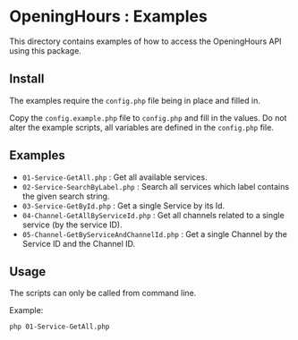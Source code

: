 # OpeningHours : Examples

This directory contains examples of how to access the OpeningHours API using
this package.

## Install

The examples require the `config.php` file being in place and filled in.

Copy the `config.example.php` file to `config.php` and fill in the values.
Do not alter the example scripts, all variables are defined in the `config.php`
file.

## Examples

* `01-Service-GetAll.php` : Get all available services.
* `02-Service-SearchByLabel.php` : Search all services which label contains the
  given search string.
* `03-Service-GetById.php` : Get a single Service by its Id.
* `04-Channel-GetAllByServiceId.php` : Get all channels related to a single
  service (by the service ID).
* `05-Channel-GetByServiceAndChannelId.php` : Get a single Channel by the
  Service ID and the Channel ID.

## Usage

The scripts can only be called from command line.

Example:

```bash
php 01-Service-GetAll.php
```
